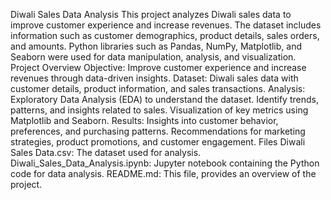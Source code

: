 Diwali Sales Data Analysis This project analyzes Diwali sales data to improve customer experience and increase revenues. 
The dataset includes information such as customer demographics, product details, sales orders, and amounts. 
Python libraries such as Pandas, NumPy, Matplotlib, and Seaborn were used for data manipulation, analysis, and visualization.
Project Overview Objective: Improve customer experience and increase revenues through data-driven insights. 
Dataset: Diwali sales data with customer details, product information, and sales transactions. 
Analysis: Exploratory Data Analysis (EDA) to understand the dataset. Identify trends, patterns, and insights related to sales. 
Visualization of key metrics using Matplotlib and Seaborn. Results: Insights into customer behavior, preferences, and purchasing patterns.
Recommendations for marketing strategies, product promotions, and customer engagement. Files Diwali Sales Data.csv: The dataset used for analysis.
Diwali_Sales_Data_Analysis.ipynb: Jupyter notebook containing the Python code for data analysis. README.md: This file, provides an overview of the project.
